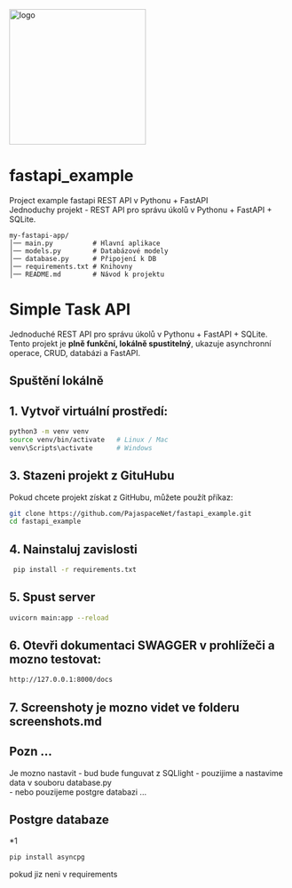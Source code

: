 


<img width="246" height="244" alt="logo" src="https://github.com/user-attachments/assets/7e2d6812-059d-42ab-9e48-1efa2bf735c9" />



# fastapi_example

Project example fastapi  REST API v Pythonu + FastAPI <br>
Jednoduchy projekt -  REST API pro správu úkolů v Pythonu + FastAPI + SQLite.

```
my-fastapi-app/
│── main.py          # Hlavní aplikace
│── models.py        # Databázové modely
│── database.py      # Připojení k DB
│── requirements.txt # Knihovny
│── README.md        # Návod k projektu
```

# Simple Task API

Jednoduché REST API pro správu úkolů v Pythonu + FastAPI + SQLite.
Tento projekt je **plně funkční, lokálně spustitelný**, ukazuje asynchronní operace, CRUD, databázi a FastAPI.  

## Spuštění lokálně

## 1. Vytvoř virtuální prostředí:
```bash
python3 -m venv venv
source venv/bin/activate   # Linux / Mac
venv\Scripts\activate      # Windows
```

## 3. Stazeni projekt z GituHubu 

Pokud chcete projekt získat z GitHubu, můžete použít příkaz:

```bash
git clone https://github.com/PajaspaceNet/fastapi_example.git
cd fastapi_example
```

## 4. Nainstaluj zavislosti
```bash
 pip install -r requirements.txt
```
## 5. Spust server
```bash
uvicorn main:app --reload
```

## 6. Otevři dokumentaci SWAGGER  v prohlížeči a mozno testovat:
```bash
http://127.0.0.1:8000/docs
```
## 7. Screenshoty je mozno videt ve folderu screenshots.md

## Pozn ...
Je mozno nastavit -  bud bude funguvat z SQLlight  - pouzijime a nastavime data v souboru database.py<br>
                  - nebo pouzijeme  postgre databazi ... 

## Postgre databaze 
*1 
```bash
pip install asyncpg 
```

pokud jiz neni v requirements


